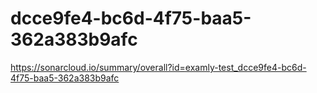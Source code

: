 # dcce9fe4-bc6d-4f75-baa5-362a383b9afc
https://sonarcloud.io/summary/overall?id=examly-test_dcce9fe4-bc6d-4f75-baa5-362a383b9afc
